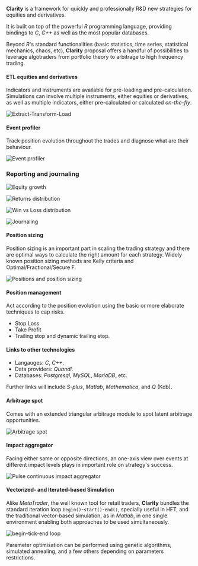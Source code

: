 __Clarity__ is a framework for quickly and professionally R&D new strategies
for equities and derivatives.

It is built on top of the powerful _R_ programming language, providing bindings
to _C_, _C++_ as well as the most popular databases.

Beyond _R_'s standard functionalities (basic statistics, time series,
statistical mechanics, chaos, etc), __Clarity__ proposal offers a
handful of possibilities to leverage algotraders from portfolio theory to
arbitrage to high frequency trading.

#### ETL equities and derivatives

Indicators and instruments are available for pre-loading and pre-calculation.
Simulations can involve multiple instruments, either equities or derivatives, as well as multiple indicators, either pre-calculated or calculated _on-the-fly_.

![Extract-Transform-Load](./imgs/etl.png)

#### Event profiler

Track position evolution throughout the trades and diagnose what are their behaviour.

![Event profiler](./imgs/entry_positions.png)

### Reporting and journaling

![Equity growth](./imgs/equity_growth.png)

![Returns distribution](./imgs/returns_distribution.png)

![Win vs Loss distribution](./imgs/win_vs_loss_positions.png)

![Journaling](./imgs/journaling.png)

#### Position sizing

Position sizing is an important part in scaling the trading strategy and there are optimal ways to calculate the right amount for each strategy. Widely known position sizing methods are Kelly criteria and Optimal/Fractional/Secure F.

![Positions and position sizing](./imgs/report.png)

#### Position management

Act according to the position evolution using the basic or more elaborate techniques to cap risks.

* Stop Loss
* Take Profit
* Trailing stop and dynamic trailing stop.

#### Links to other technologies

* Langauges: _C_, _C++_. 
* Data providers: _Quandl_. 
* Databases: _Postgresql_, _MySQL_, _MariaDB_, etc. 

Further links will include _S-plus_, _Matlab_,  _Mathematica_, and _Q_ (Kdb).

#### Arbitrage spot

Comes with an extended triangular arbitrage module to spot latent arbitrage opportunities.

![Arbitrage spot](./imgs/arbitrage_spot.png)

#### Impact aggregator

Facing either same or opposite directions, an one-axis view over events at different impact levels plays in important role on strategy's success.

![Pulse continuous impact aggregator](./imgs/pulse_continuous_impact_aggregator.png)

#### Vectorized- and Iterated-based Simulation

Alike _MetaTrader_, the well known tool for retail traders, __Clarity__ bundles the standard iteration loop `begin()`-`start()`-`end()`, specially useful in HFT, and the traditional vector-based simulation, as in _Matlab_, in one single environment enabling both approaches to be used simultaneously.

![begin-tick-end loop](./imgs/begin_tick_end.png)

Parameter optimisation can be performed using genetic algorithms, simulated annealing, and a few others depending on parameters restrictions.
